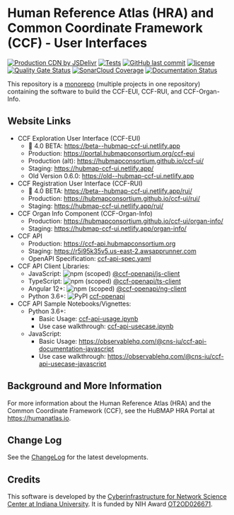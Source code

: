# Human Reference Atlas (HRA) and Common Coordinate Framework (CCF) - User Interfaces

[![Production CDN by JSDelivr](https://data.jsdelivr.com/v1/package/gh/hubmapconsortium/ccf-ui/badge)](https://www.jsdelivr.com/package/gh/hubmapconsortium/ccf-ui)
[![Tests](https://github.com/hubmapconsortium/ccf-ui/actions/workflows/tests.yml/badge.svg?branch=develop)](https://github.com/hubmapconsortium/ccf-ui/actions/workflows/tests.yml)
[![GitHub last commit](https://img.shields.io/github/last-commit/hubmapconsortium/ccf-ui.svg)](https://github.com/hubmapconsortium/ccf-ui/commits/develop)
[![license](https://img.shields.io/github/license/mashape/apistatus.svg)](LICENSE)
[![Quality Gate Status](https://sonarcloud.io/api/project_badges/measure?project=hubmapconsortium_ccf-ui&metric=alert_status)](https://sonarcloud.io/dashboard?id=hubmapconsortium_ccf-ui)
[![SonarCloud Coverage](https://sonarcloud.io/api/project_badges/measure?project=hubmapconsortium_ccf-ui&metric=coverage)](https://sonarcloud.io/component_measures/metric/coverage/list?id=hubmapconsortium_ccf-ui)
[![Documentation Status](https://cdn.jsdelivr.net/gh/hubmapconsortium/ccf-ui@staging/docs/images/coverage-badge-documentation.svg)](https://hubmap-ccf-ui.netlify.com/docs/index.html)

This repository is a [monorepo](https://en.wikipedia.org/wiki/Monorepo) (multiple projects in one repository) containing the software to build the CCF-EUI, CCF-RUI, and CCF-Organ-Info.

## Website Links

* CCF Exploration User Interface (CCF-EUI)
  * :star2: 4.0 BETA: <https://beta--hubmap-ccf-ui.netlify.app>
  * Production: <https://portal.hubmapconsortium.org/ccf-eui>
  * Production (alt): <https://hubmapconsortium.github.io/ccf-ui/>
  * Staging: <https://hubmap-ccf-ui.netlify.app/>
  * Old Version 0.6.0: <https://old--hubmap-ccf-ui.netlify.app>
* CCF Registration User Interface (CCF-RUI)
  * :star2: 4.0 BETA: <https://beta--hubmap-ccf-ui.netlify.app/rui/>
  * Production: <https://hubmapconsortium.github.io/ccf-ui/rui/>
  * Staging: <https://hubmap-ccf-ui.netlify.app/rui/>
* CCF Organ Info Component (CCF-Organ-Info)
  * Production: <https://hubmapconsortium.github.io/ccf-ui/organ-info/>
  * Staging: <https://hubmap-ccf-ui.netlify.app/organ-info/>
* CCF API
  * Production: <https://ccf-api.hubmapconsortium.org>
  * Staging: <https://r5i95k35v5.us-east-2.awsapprunner.com>
  * OpenAPI Specification: [ccf-api-spec.yaml](ccf-api-spec.yaml)
* CCF API Client Libraries:
  * JavaScript: ![npm (scoped)](https://img.shields.io/npm/v/@ccf-openapi/js-client)  [@ccf-openapi/js-client](https://www.npmjs.com/package/@ccf-openapi/js-client)
  * TypeScript: ![npm (scoped)](https://img.shields.io/npm/v/@ccf-openapi/ts-client)  [@ccf-openapi/ts-client](https://www.npmjs.com/package/@ccf-openapi/ts-client)
  * Angular 12+: ![npm (scoped)](https://img.shields.io/npm/v/@ccf-openapi/ng-client) [@ccf-openapi/ng-client](https://www.npmjs.com/package/@ccf-openapi/ng-client)
  * Python 3.6+: ![PyPI](https://img.shields.io/pypi/v/ccf-openapi) [ccf-openapi](https://pypi.org/project/ccf-openapi/)
* CCF API Sample Notebooks/Vignettes:
  * Python 3.6+:
    * Basic Usage: [ccf-api-usage.ipynb](ccf-api-usage.ipynb)
    * Use case walkthrough: [ccf-api-usecase.ipynb](ccf-api-usecase.ipynb)
  * JavaScript:
    * Basic Usage: <https://observablehq.com/@cns-iu/ccf-api-documentation-javascript>
    * Use case walkthrough: <https://observablehq.com/@cns-iu/ccf-api-usecase-javascript>

## Background and More Information

For more information about the Human Reference Atlas (HRA) and the Common Coordinate Framework (CCF), see the HuBMAP HRA Portal at <https://humanatlas.io>.

## Change Log

See the [ChangeLog](CHANGELOG.md) for the latest developments.

## Credits

This software is developed by the [Cyberinfrastructure for Network Science Center at Indiana University](http://cns.iu.edu/). It is funded by NIH Award [OT2OD026671](https://projectreporter.nih.gov/project_info_description.cfm?aid=9687220").
